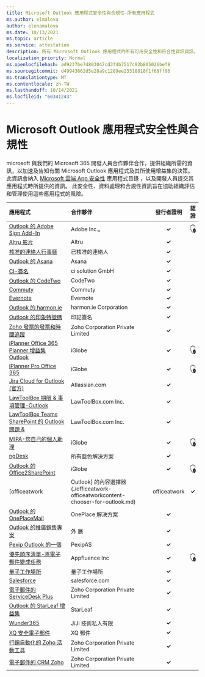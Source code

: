 ```yaml
---
title: Microsoft Outlook 應用程式安全性與合規性-所有應用程式
ms.author: elmalova
author: elenamalova
ms.date: 10/13/2021
ms.topic: article
ms.service: attestation
description: 所有 Microsoft Outlook 應用程式的所有可用安全性和符合性資訊資訊。
localization_priority: Normal
ms.openlocfilehash: ad9237be7d803047cd3f4b7517c92b805026bef8
ms.sourcegitcommit: d49943662d5e28a9c1289ee23318818f1f68ff96
ms.translationtype: MT
ms.contentlocale: zh-TW
ms.lasthandoff: 10/14/2021
ms.locfileid: "60341243"
---
```

# <a name="microsoft-outlook-apps-security-and-compliance"></a>Microsoft Outlook 應用程式安全性與合規性

microsoft 與我們的 Microsoft 365 開發人員合作夥伴合作，提供組織所需的資訊，以加速及告知有關 Microsoft Outlook 應用程式及其所使用增益集的決策。 此資訊會納入 [Microsoft 雲端 App 安全性](https://www.microsoft.com/en-us/enterprise-mobility-security/cloud-app-security) 應用程式目錄 ，以及開發人員提交其應用程式時所提供的資訊。 此安全性、資料處理和合規性資訊旨在協助組織評估和管理使用這些應用程式的風險。

| **應用程式** | **合作夥伴** | **發行者證明** | **認證** |
|:--------|:------------|:----------------------:|:-------------:|
| [Outlook 的 Adobe Sign Add-In](./adobe-inc-sign-add-in-for-outlook.md) | Adobe Inc.。 | **✓** | <img alt="Certified application badge" src="../media/certified-badge.png" height="25" width="25" /> |
| [Altru 影片](./altru-videos.md) | Altru | **✓** |  |
| [核准的連絡人行事曆](./approved-contact-calendars.md) | 已核准的連絡人 | **✓** |  |
| [Outlook 的 Asana](./asana-for-outlook.md) | Asana | **✓** |  |
| [CI-簽名](./ci-solution-gmbh-signature.md) | ci solution GmbH | **✓** |  |
| [Outlook 的 CodeTwo](./codetwo-for-outlook.md) | CodeTwo | **✓** |  |
| [Commuty](./commuty.md) | Commuty | **✓** |  |
| [Evernote](./evernote.md) | Evernote | **✓** |  |
| [Outlook 的 harmon.ie](./harmonie-corporation-for-outlook.md) | harmon.ie Corporation | **✓** |  |
| [Outlook 的印象特徵碼](./impression-signatures-for-outlook.md) | 印記簽名 | **✓** |  |
| [Zoho 發票的發票和時間追蹤](./zoho-corporation-private-limited-invoice-and-time-tracking.md) | Zoho Corporation Private Limited | **✓** |  |
| [iPlanner Office 365 Planner 增益集 Outlook](./iglobe-iplanner-office-365-planner-add-in-for-outlook.md) | iGlobe | **✓** | <img alt="Certified application badge" src="../media/certified-badge.png" height="25" width="25" /> |
| [iPlanner Pro Office 365](./iglobe-iplanner-pro-office-365.md) | iGlobe | **✓** | <img alt="Certified application badge" src="../media/certified-badge.png" height="25" width="25" /> |
| [Jira Cloud for Outlook (官方) ](./atlassiancom-jira-cloud-for-outlook-official.md) | Atlassian.com | **✓** |  |
| [LawToolBox 期限 &amp; 事項管理-Outlook](./lawtoolboxcom-inc-lawtoolbox-deadlines-and-matter-management-outlook.md) | LawToolBox.com Inc. | **✓** |  |
| [LawToolBox Teams SharePoint 的 Outlook 問題 &amp;](./lawtoolboxcom-inc-lawtoolbox-matters-for-outlook-teams-and-sharepoint.md) | LawToolBox.com Inc. | **✓** |  |
| [MIPA-您自己的個人助理](./iglobe-mipa-your-own-personal-assistant.md) | iGlobe | **✓** | <img alt="Certified application badge" src="../media/certified-badge.png" height="25" width="25" /> |
| [ngDesk](./all-blue-solutions-ngdesk.md) | 所有藍色解決方案 | **✓** |  |
| [Outlook 的 Office2SharePoint](./iglobe-office2sharepoint-for-outlook.md) | iGlobe | **✓** | <img alt="Certified application badge" src="../media/certified-badge.png" height="25" width="25" /> |
| [officeatwork | Outlook] 的內容選擇器 (./officeatwork-officeatworkcontent-chooser-for-outlook.md)  | officeatwork | **✓** |  |
| [Outlook 的 OnePlaceMail](./oneplace-solutions-oneplacemail-for-outlook.md) | OnePlace 解決方案 | **✓** |  |
| [Outlook 的推廣銷售專案](./outreach-sales-engagement-for-outlook.md) | 外 展 | **✓** |  |
| [Pexip Outlook 的一個](./pexipas-pexip-one-for-outlook.md) | PexipAS | **✓** |  |
| [優先順序清單-將電子郵件變成任務](./appfluence-inc-priority-matrix-turn-emails-into-tasks.md) | Appfluence Inc | **✓** | <img alt="Certified application badge" src="../media/certified-badge.png" height="25" width="25" /> |
| [量子工作場所](./quantum-workplace.md) | 量子工作場所 | **✓** |  |
| [Salesforce](./salesforcecom-salesforce.md) | salesforce.com | **✓** |  |
| [電子郵件的 ServiceDesk Plus](./zoho-corporation-private-limited-servicedesk-plus-for-email.md) | Zoho Corporation Private Limited | **✓** |  |
| [Outlook 的 StarLeaf 增益集](./starleaf-add-in-for-outlook.md) | StarLeaf | **✓** |  |
| [Wunder365](./jiji-technologies-private-limited-wunder365.md) | JiJi 技術私人有限 | **✓** |  |
| [XQ 安全電子郵件](./xq-message-secure-email.md) | XQ 郵件 | **✓** |  |
| [行銷自動化的 Zoho 活動工具](./zoho-corporation-private-limited-campaigns-tool-for-marketing-automation.md) | Zoho Corporation Private Limited | **✓** |  |
| [電子郵件的 CRM Zoho](./zoho-corporation-private-limited-crm-for-email.md) | Zoho Corporation Private Limited | **✓** |  |
